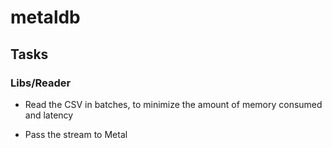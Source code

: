 # metaldb

## Tasks
### Libs/Reader
* Read the CSV in batches, to minimize the amount of memory consumed and latency

* Pass the stream to Metal
